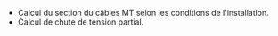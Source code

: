 - Calcul du section du câbles MT selon les conditions de l'installation.
- Calcul de chute de tension partial.